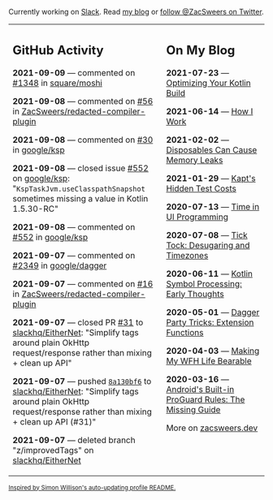 Currently working on [Slack](https://slack.com/). Read [my blog](https://zacsweers.dev/) or [follow @ZacSweers on Twitter](https://twitter.com/ZacSweers).

<table><tr><td valign="top" width="60%">

## GitHub Activity
<!-- githubActivity starts -->
**2021-09-09** — commented on [#1348](https://github.com/square/moshi/issues/1348#issuecomment-916136607) in [square/moshi](https://api.github.com/repos/square/moshi)

**2021-09-08** — commented on [#56](https://github.com/ZacSweers/redacted-compiler-plugin/issues/56#issuecomment-915563785) in [ZacSweers/redacted-compiler-plugin](https://api.github.com/repos/ZacSweers/redacted-compiler-plugin)

**2021-09-08** — commented on [#30](https://github.com/google/ksp/issues/30#issuecomment-915301065) in [google/ksp](https://api.github.com/repos/google/ksp)

**2021-09-08** — closed issue [#552](https://api.github.com/repos/google/ksp/issues/552) on [google/ksp](https://api.github.com/repos/google/ksp): "`KspTaskJvm.useClasspathSnapshot` sometimes missing a value in Kotlin 1.5.30-RC"

**2021-09-08** — commented on [#552](https://github.com/google/ksp/issues/552#issuecomment-915299396) in [google/ksp](https://api.github.com/repos/google/ksp)

**2021-09-07** — commented on [#2349](https://github.com/google/dagger/issues/2349#issuecomment-914859156) in [google/dagger](https://api.github.com/repos/google/dagger)

**2021-09-07** — commented on [#16](https://github.com/ZacSweers/redacted-compiler-plugin/issues/16#issuecomment-914812615) in [ZacSweers/redacted-compiler-plugin](https://api.github.com/repos/ZacSweers/redacted-compiler-plugin)

**2021-09-07** — closed PR [#31](https://api.github.com/repos/slackhq/EitherNet/pulls/31) to [slackhq/EitherNet](https://api.github.com/repos/slackhq/EitherNet): "Simplify tags around plain OkHttp request/response rather than mixing + clean up API"

**2021-09-07** — pushed [`8a130bf6`](https://github.com/slackhq/EitherNet/commit/8a130bf67c60283bf00d90b883fa748387acce08) to [slackhq/EitherNet](https://api.github.com/repos/slackhq/EitherNet): "Simplify tags around plain OkHttp request/response rather than mixing + clean up API (#31)"

**2021-09-07** — deleted branch "z/improvedTags" on [slackhq/EitherNet](https://api.github.com/repos/slackhq/EitherNet)
<!-- githubActivity ends -->
</td><td valign="top" width="40%">

## On My Blog
<!-- blog starts -->
**2021-07-23** — [Optimizing Your Kotlin Build](https://www.zacsweers.dev/optimizing-your-kotlin-build/)

**2021-06-14** — [How I Work](https://www.zacsweers.dev/how-i-work/)

**2021-02-02** — [Disposables Can Cause Memory Leaks](https://www.zacsweers.dev/disposables-can-cause-memory-leaks/)

**2021-01-29** — [Kapt's Hidden Test Costs](https://www.zacsweers.dev/kapts-hidden-test-costs/)

**2020-07-13** — [Time in UI Programming](https://www.zacsweers.dev/time-in-ui/)

**2020-07-08** — [Tick Tock: Desugaring and Timezones](https://www.zacsweers.dev/ticktock-desugaring-timezones/)

**2020-06-11** — [Kotlin Symbol Processing: Early Thoughts](https://www.zacsweers.dev/kotlin-symbol-processor-early-thoughts/)

**2020-05-01** — [Dagger Party Tricks: Extension Functions](https://www.zacsweers.dev/dagger-party-tricks-extension-functions/)

**2020-04-03** — [Making My WFH Life Bearable](https://www.zacsweers.dev/making-wfh-life-bearable/)

**2020-03-16** — [Android's Built-in ProGuard Rules: The Missing Guide](https://www.zacsweers.dev/android-proguard-rules/)
<!-- blog ends -->
More on [zacsweers.dev](https://zacsweers.dev/)
</td></tr></table>

<sub><a href="https://simonwillison.net/2020/Jul/10/self-updating-profile-readme/">Inspired by Simon Willison's auto-updating profile README.</a></sub>